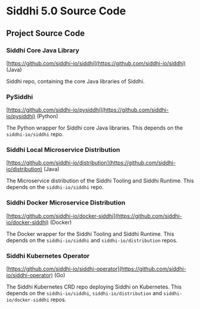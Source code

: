 # Siddhi 5.0 Source Code

## Project Source Code

### Siddhi Core Java Library
[https://github.com/siddhi-io/siddhi](https://github.com/siddhi-io/siddhi) (Java)

Siddhi repo, containing the core Java libraries of Siddhi.

### PySiddhi
[https://github.com/siddhi-io/pysiddhi](https://github.com/siddhi-io/pysiddhi) (Python)

The Python wrapper for Siddhi core Java libraries. This depends on the `siddhi-io/siddhi` repo.

### Siddhi Local Microservice Distribution
[https://github.com/siddhi-io/distribution](https://github.com/siddhi-io/distribution) (Java)

The Microservice distribution of the Siddhi Tooling and Siddhi Runtime. This depends on the `siddhi-io/siddhi` repo. 

### Siddhi Docker Microservice Distribution
[https://github.com/siddhi-io/docker-siddhi](https://github.com/siddhi-io/docker-siddhi) (Docker)

The Docker wrapper for the Siddhi Tooling and Siddhi Runtime. This depends on the `siddhi-io/siddhi` and `siddhi-io/distribution` repos.

### Siddhi Kubernetes Operator
[https://github.com/siddhi-io/siddhi-operator](https://github.com/siddhi-io/siddhi-operator) (Go)

The Siddhi Kubernetes CRD repo deploying Siddhi on Kubernetes. This depends on the `siddhi-io/siddhi`, `siddhi-io/distribution` and `siddhi-io/docker-siddhi` repos.

